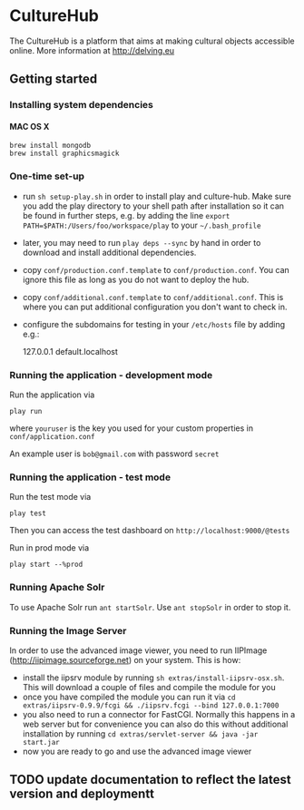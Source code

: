 # CultureHub

The CultureHub is a platform that aims at making cultural objects accessible online. More information at http://delving.eu

## Getting started

### Installing system dependencies

#### MAC OS X

    brew install mongodb
    brew install graphicsmagick

### One-time set-up

- run `sh setup-play.sh` in order to install play and culture-hub. Make sure you add the play directory to your shell path after installation so it can be found in further steps, e.g. by adding the line `export PATH=$PATH:/Users/foo/workspace/play` to your `~/.bash_profile`
- later, you may need to run `play deps --sync` by hand in order to download and install additional dependencies.
- copy `conf/production.conf.template` to `conf/production.conf`. You can ignore this file as long as you do not want to deploy the hub.
- copy `conf/additional.conf.template` to `conf/additional.conf`. This is where you can put additional configuration you don't want to check in.
- configure the subdomains for testing in your `/etc/hosts` file by adding e.g.:

    127.0.0.1       default.localhost

### Running the application - development mode

Run the application via

    play run

where `youruser` is the key you used for your custom properties in `conf/application.conf`

An example user is `bob@gmail.com` with password `secret`

### Running the application - test mode

Run the test mode via

    play test

Then you can access the test dashboard on `http://localhost:9000/@tests`

Run in prod mode via

    play start --%prod

### Running Apache Solr

To use Apache Solr run `ant startSolr`. Use `ant stopSolr` in order to stop it.

### Running the Image Server

In order to use the advanced image viewer, you need to run IIPImage (http://iipimage.sourceforge.net) on your system.
This is how:
- install the iipsrv module by running `sh extras/install-iipsrv-osx.sh`. This will download a couple of files and compile the module for you
- once you have compiled the module you can run it via `cd extras/iipsrv-0.9.9/fcgi && ./iipsrv.fcgi --bind 127.0.0.1:7000`
- you also need to run a connector for FastCGI. Normally this happens in a web server but for convenience you can also do this without additional
installation by running `cd extras/servlet-server && java -jar start.jar`
- now you are ready to go and use the advanced image viewer

## TODO update documentation to reflect the latest version and deploymentt
